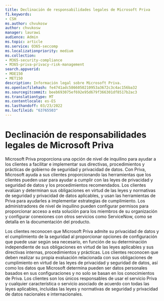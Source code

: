 ```yaml
---
title: Declinación de responsabilidades legales de Microsoft Priva
f1.keywords:
- CSH
ms.author: chvukosw
author: chvukosw
manager: laurawi
audience: Admin
ms.topic: article
ms.service: O365-seccomp
ms.localizationpriority: medium
ms.collection:
- M365-security-compliance
- M365-priva-privacy-risk-management
search.appverid:
- MOE150
- MET150
description: Información legal sobre Microsoft Priva.
ms.openlocfilehash: fe4741adc5866050210953a3672c3c4ac156ba32
ms.sourcegitcommit: beeb693075ef692e95d679f366301df8517b2ac3
ms.translationtype: MT
ms.contentlocale: es-ES
ms.lasthandoff: 03/23/2022
ms.locfileid: "63765503"
---
```

# <a name="microsoft-priva-legal-disclaimer"></a>Declinación de responsabilidades legales de Microsoft Priva

Microsoft Priva proporciona una opción de nivel de inquilino para ayudar a los clientes a facilitar e implementar sus directivas, procedimientos y prácticas de gobierno de seguridad y privacidad de datos. Con Priva, Microsoft ayuda a sus clientes proporcionando las herramientas que los clientes pueden usar para ayudar a cumplir con las leyes de privacidad y seguridad de datos y los procedimientos recomendados. Los clientes evalúan y determinan sus obligaciones en virtud de las leyes y normativas de seguridad y privacidad de datos aplicables, y usan las herramientas de Priva para ayudarles a implementar estrategias de cumplimiento. Los administradores de nivel de inquilino pueden configurar permisos para proporcionar acceso a esta solución para los miembros de su organización y configurar conexiones con otros servicios como ServiceNow, como se detalla en la documentación del producto.

Los clientes reconocen que Microsoft Priva admite su privacidad de datos y el cumplimiento de la seguridad al proporcionar opciones de configuración que puede usar según sea necesario, en función de su determinación independiente de sus obligaciones en virtud de las leyes aplicables y sus directivas internas, procedimientos y prácticas. Los clientes reconocen que deben realizar su propia evaluación relacionada con sus obligaciones de cumplimiento en virtud de las leyes de privacidad y seguridad de datos, así como los datos que Microsoft determina pueden ser datos personales basados en sus configuraciones y no solo se basan en los conocimientos de Priva. Los clientes son los únicos responsables de usar el servicio Priva y cualquier característica o servicio asociado de acuerdo con todas las leyes aplicables, incluidas las leyes y normativas de seguridad y privacidad de datos nacionales e internacionales.
